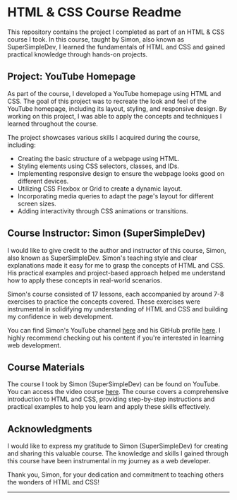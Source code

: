 # HTML & CSS Course Readme

This repository contains the project I completed as part of an HTML & CSS course I took. In this course, taught by Simon, also known as SuperSimpleDev, I learned the fundamentals of HTML and CSS and gained practical knowledge through hands-on projects.

## Project: YouTube Homepage

As part of the course, I developed a YouTube homepage using HTML and CSS. The goal of this project was to recreate the look and feel of the YouTube homepage, including its layout, styling, and responsive design. By working on this project, I was able to apply the concepts and techniques I learned throughout the course.

The project showcases various skills I acquired during the course, including:

- Creating the basic structure of a webpage using HTML.
- Styling elements using CSS selectors, classes, and IDs.
- Implementing responsive design to ensure the webpage looks good on different devices.
- Utilizing CSS Flexbox or Grid to create a dynamic layout.
- Incorporating media queries to adapt the page's layout for different screen sizes.
- Adding interactivity through CSS animations or transitions.

## Course Instructor: Simon (SuperSimpleDev)

I would like to give credit to the author and instructor of this course, Simon, also known as SuperSimpleDev. Simon's teaching style and clear explanations made it easy for me to grasp the concepts of HTML and CSS. His practical examples and project-based approach helped me understand how to apply these concepts in real-world scenarios.

Simon's course consisted of 17 lessons, each accompanied by around 7-8 exercises to practice the concepts covered. These exercises were instrumental in solidifying my understanding of HTML and CSS and building my confidence in web development.

You can find Simon's YouTube channel [here](https://www.youtube.com/@SuperSimpleDev) and his GitHub profile [here](https://github.com/SuperSimpleDev). I highly recommend checking out his content if you're interested in learning web development.

## Course Materials

The course I took by Simon (SuperSimpleDev) can be found on YouTube. You can access the video course [here](https://www.youtube.com/watch?v=G3e-cpL7ofc&t=2s). The course covers a comprehensive introduction to HTML and CSS, providing step-by-step instructions and practical examples to help you learn and apply these skills effectively.

## Acknowledgments

I would like to express my gratitude to Simon (SuperSimpleDev) for creating and sharing this valuable course. The knowledge and skills I gained through this course have been instrumental in my journey as a web developer.

Thank you, Simon, for your dedication and commitment to teaching others the wonders of HTML and CSS!

---
